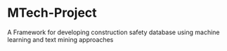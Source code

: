 # MTech-Project
A Framework for developing construction safety database using machine learning and text mining approaches
